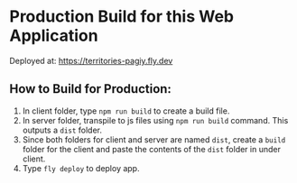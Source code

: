 # Production Build for this Web Application

Deployed at: https://territories-pagiy.fly.dev

## How to Build for Production:
1. In client folder, type `npm run build` to create a build file.
2. In server folder, transpile to js files using `npm run build` command. This outputs a `dist` folder.
3. Since both folders for client and server are named `dist`, create a `build` folder for the client and paste the contents of the `dist` folder in under client.
4. Type `fly deploy` to deploy app.
